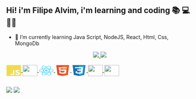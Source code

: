 ## Hi! i'm Filipe Alvim, i'm learning and coding 📚 💻 👨‍💻


- 🌱 I’m currently learning Java Script, NodeJS, React, Html, Css, MongoDb


<div align="center">
  <a href="https://github.com/Alvimm">
  <img height="160em" src="https://github-readme-stats.vercel.app/api?username=Alvimm&show_icons=true&theme=dark&include_all_commits=true&count_private=true"/>
  <img height="160em" src="https://github-readme-stats.vercel.app/api/top-langs/?username=Alvimm&layout=compact&langs_count=7&theme=dark"/>
</div>
  
  <div style="display: inline_block"><br>
  <img align="center" height="30" width="40" src="https://raw.githubusercontent.com/devicons/devicon/master/icons/javascript/javascript-plain.svg">
  <img align="center" height="30" width="40" src="https://cdn.jsdelivr.net/gh/devicons/devicon/icons/nodejs/nodejs-original-wordmark.svg" />
  <img align="center" height="30" width="40" src="https://raw.githubusercontent.com/devicons/devicon/master/icons/react/react-original.svg">
  <img align="center" height="30" width="40" src="https://raw.githubusercontent.com/devicons/devicon/master/icons/html5/html5-original.svg">
  <img align="center" height="30" width="40" src="https://raw.githubusercontent.com/devicons/devicon/master/icons/css3/css3-original.svg">
  <img align="center" height="30" width="40" src="https://cdn.jsdelivr.net/gh/devicons/devicon/icons/mongodb/mongodb-original-wordmark.svg" />
  <img align="center" height="30" width="40" src="https://cdn.jsdelivr.net/gh/devicons/devicon/icons/linux/linux-plain.svg" />
</div>
  
##
  
  <div>
    <a href = "mailto:filipe2012alvim@gmail.com"><img src="https://img.shields.io/badge/Gmail-D14836?style=for-the-badge&logo=gmail&logoColor=white" target="_blank"></a>
  <a href="https://www.linkedin.com/in/filipe-alvim-178518210/" target="_blank"><img src="https://img.shields.io/badge/-LinkedIn-%230077B5?style=for-the-badge&logo=linkedin&logoColor=white" target="_blank"></a> 
  </div>  

